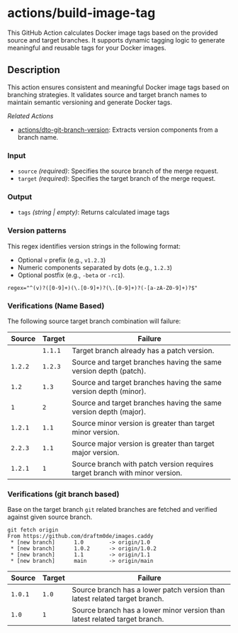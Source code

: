 # actions/build-image-tag

This GitHub Action calculates Docker image tags based on the provided source and target branches. It supports dynamic tagging logic to generate meaningful and reusable tags for your Docker images.

## Description
This action ensures consistent and meaningful Docker image tags based on branching strategies. It validates source and target branch names to maintain semantic versioning and generate Docker tags.

_Related Actions_
- [actions/dto-git-branch-version](../dto-git-branch-version/README.md): Extracts version components from a branch name.

### Input
- ``source`` _(required)_: Specifies the source branch of the merge request.
- ``target`` _(required)_: Specifies the target branch of the merge request.

### Output
- ``tags`` _(string | empty)_: Returns calculated image tags

### Version patterns

This regex identifies version strings in the following format:
- Optional `v` prefix (e.g., `v1.2.3`)
- Numeric components separated by dots (e.g., `1.2.3`)
- Optional postfix (e.g., `-beta` or `-rc1`).

```
regex="^(v)?([0-9]+)(\.[0-9]+)?(\.[0-9]+)?(-[a-zA-Z0-9]+)?$"
```

### Verifications (Name Based)

The following source target branch combination will failure:

| Source  | Target  | Failure                                                                     |
|---------|---------|-----------------------------------------------------------------------------|
|         | `1.1.1` | Target branch already has a patch version.                                  |
| `1.2.2` | `1.2.3` | Source and target branches having the same version depth (patch).           |
| `1.2`   | `1.3`   | Source and target branches having the same version depth (minor).           |
| `1`     | `2`     | Source and target branches having the same version depth (major).           |
| `1.2.1` | `1.1` | Source minor version is greater than target minor version.                  |
| `2.2.3` | `1.1` | Source major version is greater than target major version.                  |
| `1.2.1` | `1` | Source branch with patch version requires target branch with minor version. |

### Verifications (git branch based)

Base on the target branch `git` related branches are fetched and verified against given source branch.
```
git fetch origin
From https://github.com/draftm0de/images.caddy
 * [new branch]      1.0        -> origin/1.0
 * [new branch]      1.0.2      -> origin/1.0.2
 * [new branch]      1.1        -> origin/1.1
 * [new branch]      main       -> origin/main
```

| Source  | Target | Failure                                                                    |
|---------|--------|----------------------------------------------------------------------------|
| `1.0.1` | `1.0`  | Source branch has a lower patch version than latest related target branch. |
| `1.0`   | `1`    | Source branch has a lower minor version than latest related target branch. |
